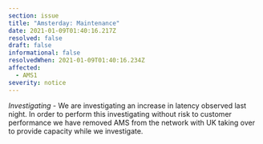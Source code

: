 ```yaml
---
section: issue
title: "Amsterday: Maintenance"
date: 2021-01-09T01:40:16.217Z
resolved: false
draft: false
informational: false
resolvedWhen: 2021-01-09T01:40:16.234Z
affected:
  - AMS1
severity: notice
---
```

*Investigating* - We are investigating an increase in latency observed last night. In order to perform this investigating without risk to customer performance we have removed AMS from the network with UK taking over to provide capacity while we investigate.